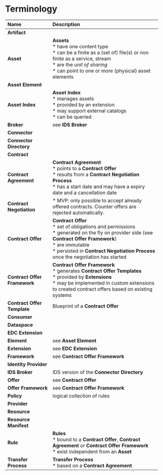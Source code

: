 # Terminology

| Name                                   | Description                                         |
|:---                                    |:---                                                 |
| **Artifact**                           |
| **Asset**                              | **Assets**<br/>* have one content type<br/>* can be a finite as a (set of) file(s) or non finite as a service, stream</br>* are the _unit of sharing_<br/>* can point to one or more (physical) asset elements
| **Asset Element**                      |
| **Asset Index**                        | **Asset Index**<br/>* manages assets<br/>* provided by an extension<br/>* may support external catalogs<br/>* can be queried 
| **Broker**                             | see **IDS Broker**
| **Connector**                          |
| **Connector Directory**                |
| **Contract**                           |
| **Contract Agreement**                 | **Contract Agreement**<br/>* points to a **Contract Offer**<br/>* results from a **Contract Negotiation Process**<br/>* has a start date and may have a expiry date and a cancellation date
| **Contract Negotiation**               | * MVP: only possible to accept already offered contracts. Counter offers are rejected automatically.
| **Contract Offer**                     | **Contract Offer**<br/>* set of obligations and permissions<br/>* generated on the fly on provider side (see **Contract Offer Framework**)<br/>* are immutable<br/>* persisted in **Contract Negotiation Process** once the negotiation has started<br/>
| **Contract Offer Framework**           | **Contract Offer Framework**<br/>* generates **Contract Offer Templates**<br/>* provided by **Extensions**<br/>* may be implemented in custom extensions to created contract offers based on existing systems
| **Contract Offer Template**            | Blueprint of a **Contract Offer**
| **Consumer**                           |
| **Dataspace**                          |
| **EDC Extension**                      |
| **Element**                            | see **Asset Element**
| **Extension**                          | see **EDC Extension**
| **Framework**                          | see **Contract Offer Framework**
| **Identity Provider**                  |
| **IDS Broker**                         | IDS version of the **Connector Directory**
| **Offer**                              | see **Contract Offer**
| **Offer Framework**                    | see **Contract Offer Framework**
| **Policy**                             | logical collection of rules
| **Provider**                           |
| **Resource**                           |
| **Resource Manifest**                  |
| **Rule**                               | **Rules**<br/>* bound to a **Contract Offer**, **Contract Agreement** or **Contract Offer Framework**<br/>* exist independent from an **Asset**
| **Transfer Process**                   | **Transfer Process**<br/>* based on a **Contract Agreement**